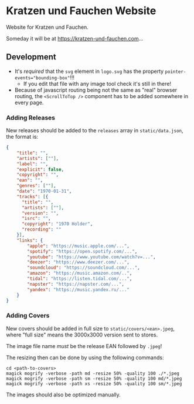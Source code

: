 # Kratzen und Fauchen Website

Website for Kratzen und Fauchen.

Someday it will be at https://kratzen-und-fauchen.com...

## Development

- It's *required* that the `svg` element in `logo.svg` has the property `pointer-events="bounding-box"`!!!
    - If you edit that file with any image tool check it's still in there!
- Because of javascript routing being not the same as "real" browser routing, the `<ScrollToTop />` component has to be added somewhere in every page.

### Adding Releases

New releases should be added to the `releases` array in `static/data.json`, the format is:
```json
{
    "title": "",
    "artists": [""],
    "label": "",
    "explicit": false,
    "copyright": "",
    "ean": "",
    "genres": [""],
    "date": "1970-01-31",
    "tracks": [{
      "title": "",
      "artists": [""],
      "version": "",
      "isrc": "",
      "copyright": "1970 Holder",
      "recording": ""
    }],
    "links": {
        "apple": "https://music.apple.com/...",
        "spotify": "https://open.spotify.com/...",
        "youtube": "https://www.youtube.com/watch?v=...",
        "deezer": "https://www.deezer.com/...",
        "soundcloud": "https://soundcloud.com/...",
        "amazon": "https://music.amazon.com/..",
        "tidal": "https://listen.tidal.com/...",
        "napster": "https://napster.com/...",
        "yandex": "https://music.yandex.ru/..."
    }
}
```

### Adding Covers

New covers should be added in full size to `static/covers/<ean>.jpeg`, where "full size" means the 3000x3000 version sent to stores.

The image file name *must* be the release EAN followed by `.jpeg`! 

The resizing then can be done by using the following commands:
```shell script
cd <path-to-covers>
magick mogrify -verbose -path md -resize 50% -quality 100 ./*.jpeg
magick mogrify -verbose -path sm -resize 50% -quality 100 md/*.jpeg
magick mogrify -verbose -path xs -resize 50% -quality 100 sm/*.jpeg
```

The images should also be optimized manually.
